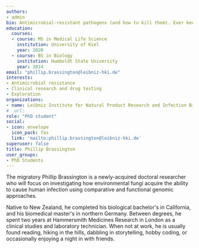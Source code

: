 ```yaml
---
authors:
- admin
bio: Antimicrobial-resistant pathogens (and how to kill them). Ever keen to explore the roads less traveled.
education:
  courses:
  - course: MS in Medical Life Science
    institution: University of Kiel
    year: 2020
  - course: BS in Biology
    institution: Humboldt State University
    year: 2014
email: "phillip.brassington@leibniz-hki.de"
interests:
- Antimicrobial resistance
- Clinical research and drug testing
- Exploration
organizations:
- name: Leibniz Institute for Natural Product Research and Infection Biology – Hans Knöll Institute (HKI)
#  url: 
role: "PhD student"
social:
- icon: envelope
  icon_pack: fas
  link: 'mailto:phillip.brassington@leibniz-hki.de'
superuser: false
title: Phillip Brassington
user_groups:
- PhD Students
---
```


The migratory Phillip Brassington is a newly-acquired doctoral researcher who will focus on investigating how environmental fungi acquire the ability to cause human infection using comparative and functional genomic approaches. 

Native to New Zealand, he completed his biological bachelor's in California, and his biomedical master's in northern Germany. Between degrees, he spent two years at Hammersmith Medicines Research in London as a clinical studies and laboratory technician. When not at work, he is usually found reading, hiking in the hills, dabbling in storytelling, hobby coding, or occasionally enjoying a night in with friends.